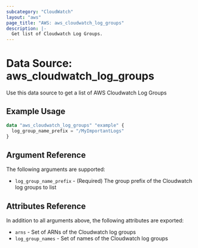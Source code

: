 ```yaml
---
subcategory: "CloudWatch"
layout: "aws"
page_title: "AWS: aws_cloudwatch_log_groups"
description: |-
  Get list of Cloudwatch Log Groups.
---
```


# Data Source: aws_cloudwatch_log_groups

Use this data source to get a list of AWS Cloudwatch Log Groups

## Example Usage

```terraform
data "aws_cloudwatch_log_groups" "example" {
  log_group_name_prefix = "/MyImportantLogs"
}
```

## Argument Reference

The following arguments are supported:

* `log_group_name_prefix` - (Required) The group prefix of the Cloudwatch log groups to list

## Attributes Reference

In addition to all arguments above, the following attributes are exported:

* `arns` - Set of ARNs of the Cloudwatch log groups
* `log_group_names` - Set of names of the Cloudwatch log groups
